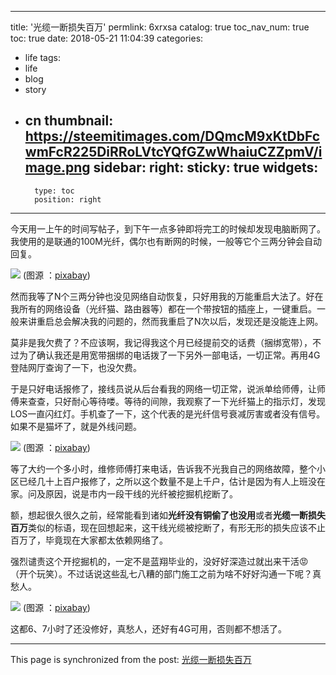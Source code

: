 
---
title: '光缆一断损失百万'
permlink: 6xrxsa
catalog: true
toc_nav_num: true
toc: true
date: 2018-05-21 11:04:39
categories:
- life
tags:
- life
- blog
- story
- cn
thumbnail: https://steemitimages.com/DQmcM9xKtDbFcwmFcR225DiRRoLVtcYQfGZwWhaiuCZZpmV/image.png
sidebar:
    right:
        sticky: true
widgets:
    -
        type: toc
        position: right
---


今天用一上午的时间写帖子，到下午一点多钟即将完工的时候却发现电脑断网了。我使用的是联通的100M光纤，偶尔也有断网的时候，一般等它个三两分钟会自动回复。

![](https://steemitimages.com/DQmcM9xKtDbFcwmFcR225DiRRoLVtcYQfGZwWhaiuCZZpmV/image.png)
(图源 ：[pixabay](https://pixabay.com/))

然而我等了N个三两分钟也没见网络自动恢复，只好用我的万能重启大法了。好在我所有的网络设备（光纤猫、路由器等）都在一个带按钮的插座上，一键重启。一般来讲重启总会解决我的问题的，然而我重启了N次以后，发现还是没能连上网。

莫非是我欠费了？不应该啊，我记得我这个月已经提前交的话费（捆绑宽带），不过为了确认我还是用宽带捆绑的电话拨了一下另外一部电话，一切正常。再用4G登陆网厅查询了一下，也没欠费。

于是只好电话报修了，接线员说从后台看我的网络一切正常，说派单给师傅，让师傅来查查，只好耐心等待喽。等待的间隙，我观察了一下光纤猫上的指示灯，发现LOS一直闪红灯。手机查了一下，这个代表的是光纤信号衰减厉害或者没有信号。如果不是猫坏了，就是外线问题。

![](https://steemitimages.com/DQmdgUXT2cRxBWAWzXp4RwDztV7yX9bNg4vE6KvaoJUuYuB/image.png)
(图源 ：[pixabay](https://pixabay.com/))

等了大约一个多小时，维修师傅打来电话，告诉我不光我自己的网络故障，整个小区已经几十上百户报修了，之所以这个数量不是上千户，估计是因为有人上班没在家。问及原因，说是市内一段干线的光纤被挖掘机挖断了。

额，想起很久很久之前，经常能看到诸如**光纤没有铜偷了也没用**或者**光缆一断损失百万**类似的标语，现在回想起来，这干线光缆被挖断了，有形无形的损失应该不止百万了，毕竟现在大家都太依赖网络了。

强烈谴责这个开挖掘机的，一定不是蓝翔毕业的，没好好深造过就出来干活😡（开个玩笑）。不过话说这些乱七八糟的部门施工之前为啥不好好沟通一下呢？真愁人。

![](https://steemitimages.com/DQmNYGWw9kfGtocW8ZvCCXZwBw2jc1mCUmY4g7U22s6WVzW/image.png)
(图源 ：[pixabay](https://pixabay.com/))

这都6、7小时了还没修好，真愁人，还好有4G可用，否则都不想活了。

- - -

This page is synchronized from the post: [光缆一断损失百万](https://steemit.com/@oflyhigh/6xrxsa)
